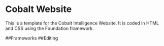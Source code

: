 # Cobalt Website
This is a template for the Cobalt Intelligence Website. It is coded in HTML and CSS using the Foundation framework. 

##Frameworks
##Editing
